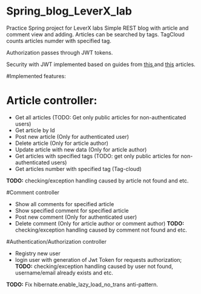 # Spring_blog_LeverX_lab
Practice Spring project for LeverX labs
Simple REST blog with article and comment view and adding. Articles can be searched by tags. TagCloud counts articles numder with specified tag.

Authorization passes through JWT tokens.

Security with JWT implemented based on guides from
<a href = https://grokonez.com/spring-framework/spring-security/spring-security-jwt-authentication-restapis-springboot-spring-mvc-spring-security-spring-jpa-mysql> this </a>
and <a href = https://www.toptal.com/java/rest-security-with-jwt-spring-security-and-java> this</a> articles.

#Implemented features:
# Article controller:
- Get all articles (TODO: Get only public articles for non-authenticated users)
- Get article by Id
- Post new article (Only for authenticated user)
- Delete article (Only for article author)
- Update article with new data (Only for article author)
- Get articles with specified tags (TODO: get only public articles for non-authenticated users)
- Get articles number with specified tag (Tag-cloud)

 <b> TODO:</b> checking/exception handling caused by article not found and etc.

#Comment controller
- Show all comments for specified article
- Show specified comment for specified article
- Post new comment (Only for authenticated user)
- Delete comment (Only for article author or comment author)
<b> TODO:</b> checking/exception handling caused by comment not found and etc.

#Authentication/Authorization controller
- Registry new user
- login user with generation of Jwt Token for requests authorization;
<b> TODO:</b> checking/exception handling caused by user not found, username/email already exists and etc.

<b>TODO:</b> Fix hibernate.enable_lazy_load_no_trans anti-pattern. 



